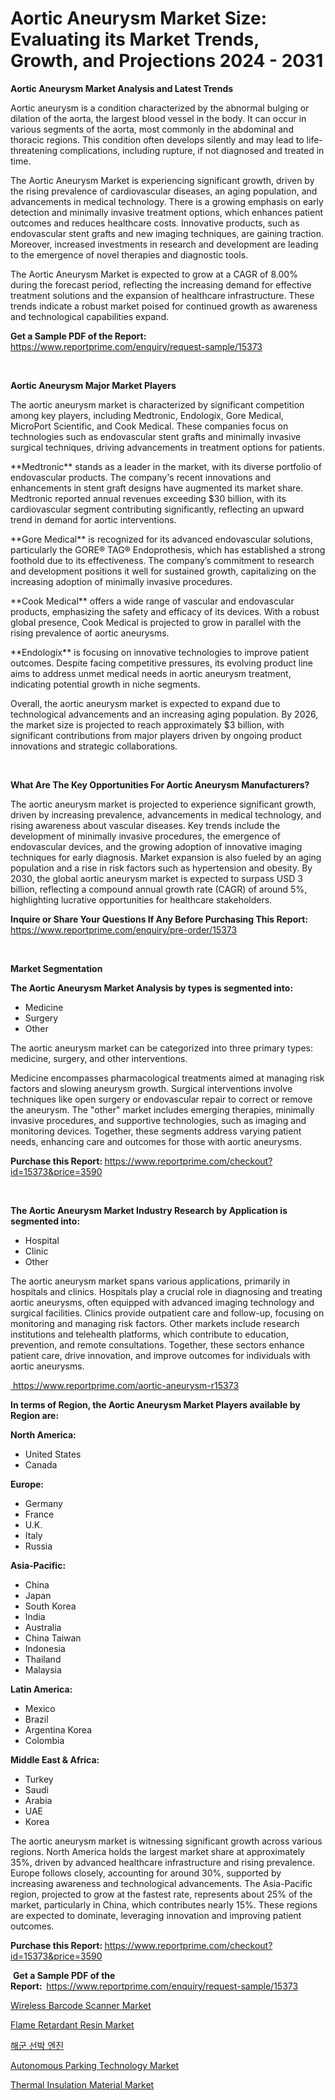 <p><h1>Aortic Aneurysm Market Size: Evaluating its Market Trends, Growth, and Projections 2024 - 2031</h1></p><p><strong>Aortic Aneurysm Market Analysis and Latest Trends</strong></p>
<p><p>Aortic aneurysm is a condition characterized by the abnormal bulging or dilation of the aorta, the largest blood vessel in the body. It can occur in various segments of the aorta, most commonly in the abdominal and thoracic regions. This condition often develops silently and may lead to life-threatening complications, including rupture, if not diagnosed and treated in time.</p><p>The Aortic Aneurysm Market is experiencing significant growth, driven by the rising prevalence of cardiovascular diseases, an aging population, and advancements in medical technology. There is a growing emphasis on early detection and minimally invasive treatment options, which enhances patient outcomes and reduces healthcare costs. Innovative products, such as endovascular stent grafts and new imaging techniques, are gaining traction. Moreover, increased investments in research and development are leading to the emergence of novel therapies and diagnostic tools.</p><p>The Aortic Aneurysm Market is expected to grow at a CAGR of 8.00% during the forecast period, reflecting the increasing demand for effective treatment solutions and the expansion of healthcare infrastructure. These trends indicate a robust market poised for continued growth as awareness and technological capabilities expand.</p></p>
<p><strong>Get a Sample PDF of the Report:&nbsp;</strong> <a href="https://www.reportprime.com/enquiry/request-sample/15373">https://www.reportprime.com/enquiry/request-sample/15373</a></p>
<p>&nbsp;</p>
<p><strong>Aortic Aneurysm Major Market Players</strong></p>
<p><p>The aortic aneurysm market is characterized by significant competition among key players, including Medtronic, Endologix, Gore Medical, MicroPort Scientific, and Cook Medical. These companies focus on technologies such as endovascular stent grafts and minimally invasive surgical techniques, driving advancements in treatment options for patients.</p><p>**Medtronic** stands as a leader in the market, with its diverse portfolio of endovascular products. The company's recent innovations and enhancements in stent graft designs have augmented its market share. Medtronic reported annual revenues exceeding $30 billion, with its cardiovascular segment contributing significantly, reflecting an upward trend in demand for aortic interventions.</p><p>**Gore Medical** is recognized for its advanced endovascular solutions, particularly the GORE® TAG® Endoprothesis, which has established a strong foothold due to its effectiveness. The company’s commitment to research and development positions it well for sustained growth, capitalizing on the increasing adoption of minimally invasive procedures.</p><p>**Cook Medical** offers a wide range of vascular and endovascular products, emphasizing the safety and efficacy of its devices. With a robust global presence, Cook Medical is projected to grow in parallel with the rising prevalence of aortic aneurysms.</p><p>**Endologix** is focusing on innovative technologies to improve patient outcomes. Despite facing competitive pressures, its evolving product line aims to address unmet medical needs in aortic aneurysm treatment, indicating potential growth in niche segments.</p><p>Overall, the aortic aneurysm market is expected to expand due to technological advancements and an increasing aging population. By 2026, the market size is projected to reach approximately $3 billion, with significant contributions from major players driven by ongoing product innovations and strategic collaborations.</p></p>
<p>&nbsp;</p>
<p><strong>What Are The Key Opportunities For Aortic Aneurysm Manufacturers?</strong></p>
<p><p>The aortic aneurysm market is projected to experience significant growth, driven by increasing prevalence, advancements in medical technology, and rising awareness about vascular diseases. Key trends include the development of minimally invasive procedures, the emergence of endovascular devices, and the growing adoption of innovative imaging techniques for early diagnosis. Market expansion is also fueled by an aging population and a rise in risk factors such as hypertension and obesity. By 2030, the global aortic aneurysm market is expected to surpass USD 3 billion, reflecting a compound annual growth rate (CAGR) of around 5%, highlighting lucrative opportunities for healthcare stakeholders.</p></p>
<p><strong>Inquire or Share Your Questions If Any Before Purchasing This Report:</strong> <a href="https://www.reportprime.com/enquiry/pre-order/15373">https://www.reportprime.com/enquiry/pre-order/15373</a></p>
<p>&nbsp;</p>
<p><strong>Market Segmentation</strong></p>
<p><strong>The Aortic Aneurysm Market Analysis by types is segmented into:</strong></p>
<p><ul><li>Medicine</li><li>Surgery</li><li>Other</li></ul></p>
<p><p>The aortic aneurysm market can be categorized into three primary types: medicine, surgery, and other interventions. </p><p>Medicine encompasses pharmacological treatments aimed at managing risk factors and slowing aneurysm growth. Surgical interventions involve techniques like open surgery or endovascular repair to correct or remove the aneurysm. The "other" market includes emerging therapies, minimally invasive procedures, and supportive technologies, such as imaging and monitoring devices. Together, these segments address varying patient needs, enhancing care and outcomes for those with aortic aneurysms.</p></p>
<p><strong>Purchase this Report:&nbsp;</strong><a href="https://www.reportprime.com/checkout?id=15373&price=3590">https://www.reportprime.com/checkout?id=15373&price=3590</a></p>
<p>&nbsp;</p>
<p><strong>The Aortic Aneurysm Market Industry Research by Application is segmented into:</strong></p>
<p><ul><li>Hospital</li><li>Clinic</li><li>Other</li></ul></p>
<p><p>The aortic aneurysm market spans various applications, primarily in hospitals and clinics. Hospitals play a crucial role in diagnosing and treating aortic aneurysms, often equipped with advanced imaging technology and surgical facilities. Clinics provide outpatient care and follow-up, focusing on monitoring and managing risk factors. Other markets include research institutions and telehealth platforms, which contribute to education, prevention, and remote consultations. Together, these sectors enhance patient care, drive innovation, and improve outcomes for individuals with aortic aneurysms.</p></p>
<p><a href="https://www.reportprime.com/aortic-aneurysm-r15373">&nbsp;https://www.reportprime.com/aortic-aneurysm-r15373</a></p>
<p><strong>In terms of Region, the Aortic Aneurysm Market Players available by Region are:</strong></p>
<p>
    <p> <strong> North America: </strong>
        <ul>
            <li>United States</li>
            <li>Canada</li>
        </ul>
        </p> 
    <p> <strong> Europe: </strong>
        <ul>
            <li>Germany</li>
            <li>France</li>
            <li>U.K.</li>
            <li>Italy</li>
            <li>Russia</li>
        </ul>
        </p> 
    <p> <strong> Asia-Pacific: </strong>
        <ul>
            <li>China</li>
            <li>Japan</li>
            <li>South Korea</li>
            <li>India</li>
            <li>Australia</li>
            <li>China Taiwan</li>
            <li>Indonesia</li>
            <li>Thailand</li>
            <li>Malaysia</li>
        </ul>
        </p> 
    <p> <strong> Latin America: </strong>
        <ul>
            <li>Mexico</li>
            <li>Brazil</li>
            <li>Argentina Korea</li>
            <li>Colombia</li>
        </ul>
        </p> 
    <p> <strong> Middle East & Africa: </strong>
        <ul>
            <li>Turkey</li>
            <li>Saudi</li>
            <li>Arabia</li>
            <li>UAE</li>
            <li>Korea</li>
        </ul>
    </p>
    </p>
<p><p>The aortic aneurysm market is witnessing significant growth across various regions. North America holds the largest market share at approximately 35%, driven by advanced healthcare infrastructure and rising prevalence. Europe follows closely, accounting for around 30%, supported by increasing awareness and technological advancements. The Asia-Pacific region, projected to grow at the fastest rate, represents about 25% of the market, particularly in China, which contributes nearly 15%. These regions are expected to dominate, leveraging innovation and improving patient outcomes.</p></p>
<p><strong>Purchase this Report: </strong><a href="https://www.reportprime.com/checkout?id=15373&price=3590">https://www.reportprime.com/checkout?id=15373&price=3590</a></p>
<p>&nbsp;<strong>Get a Sample PDF of the Report:&nbsp;&nbsp;</strong><a href="https://www.reportprime.com/enquiry/request-sample/15373">https://www.reportprime.com/enquiry/request-sample/15373</a></p>
<p><strong></strong></p>
<p><p><a href="https://www.linkedin.com/pulse/market-trends-global-wireless-barcode-scanner-forecast-qaonf?trackingId=AbDFhtm%2FRAmC2%2BJqRiH%2ByQ%3D%3D">Wireless Barcode Scanner Market</a></p><p><a href="https://medium.com/@polesdua.1/the-flame-retardant-resin-market-research-report-provides-an-in-depth-and-up-to-date-analysis-of-06be46b1b4d0">Flame Retardant Resin Market</a></p><p><a href="https://medium.com/@joespinka88967/%EC%84%B8%EA%B3%84-naval-vessel-engines-market-%EC%9D%80-2024%EC%97%90%EC%84%9C-2031%EB%A1%9C-%EC%97%B0%ED%8F%89%EA%B7%A0-%EC%A6%9D%EA%B0%80%EC%9C%A8%EC%9D%84-%EB%B3%B4%EC%9D%BC-%EA%B2%83%EC%9C%BC%EB%A1%9C-%EC%98%88%EC%83%81%EB%90%A9%EB%8B%88%EB%8B%A4-caddf6009f04">해군 선박 엔진</a></p><p><a href="https://github.com/Chiragrp22/Market-Research-Report-List-6/blob/main/autonomous-parking-technology-market.md">Autonomous Parking Technology Market</a></p><p><a href="https://medium.com/@polesdua.1/this-thermal-insulation-material-market-research-report-evaluates-the-key-market-trends-drivers-022074b60a0d">Thermal Insulation Material Market</a></p></p>